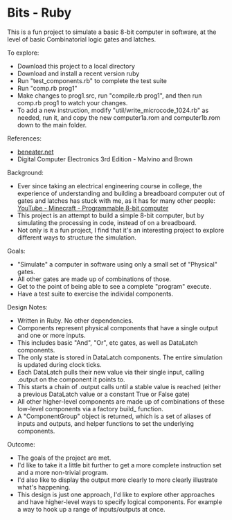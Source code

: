 # Bits - Ruby

This is a fun project to simulate a basic 8-bit computer in software, at the level of basic Combinatorial logic gates and latches.

To explore:
* Download this project to a local directory
* Download and install a recent version ruby
* Run "test_components.rb" to complete the test suite
* Run "comp.rb prog1"
* Make changes to prog1.src, run "compile.rb prog1", and then run comp.rb prog1 to watch your changes.
* To add a new instruction, modify "util/write_microcode_1024.rb" as needed, run it, and copy the new computer1a.rom and computer1b.rom down to the main folder.

References:
* [beneater.net](https://eater.net/8bit)
* Digital Computer Electronics 3rd Edition - Malvino and Brown

Background:
* Ever since taking an electrical engineering course in college, the experience of understanding and building a breadboard computer 
out of gates and latches has stuck with me, as it has for many other people:  [YouTube - Minecraft - Programmable 8-bit computer](https://youtu.be/ydd6l3iYOZE)
* This project is an attempt to build a simple 8-bit computer, but by simulating the processing in code, instead of on a breadboard.
* Not only is it a fun project, I find that it's an interesting project to explore different ways to structure the simulation.

Goals:
* "Simulate" a computer in software using only a small set of "Physical" gates.
* All other gates are made up of combinations of those.
* Get to the point of being able to see a complete "program" execute.
* Have a test suite to exercise the individal components.

Design Notes:
* Written in Ruby.  No other dependencies.
* Components represent physical components that have a single output and one or more inputs.  
* This includes basic "And", "Or", etc gates, as well as DataLatch components.
* The only state is stored in DataLatch components.  The entire simulation is updated during clock ticks.  
* Each DataLatch pulls their new value via their single input, calling .output on the component it points to.
* This starts a chain of .output calls until a stable value is reached (either a previous DataLatch value or a constant True or False gate)
* All other higher-level components are made up of combinations of these low-level components via a factory build_ function.  
* A "ComponentGroup" object is returned, which is a set of aliases of inputs and outputs, and helper functions to set the underlying components.

Outcome:
* The goals of the project are met.
* I'd like to take it a little bit further to get a more complete instruction set and a more non-trivial program.
* I'd also like to display the output more clearly to more clearly illustrate what's happening.
* This design is just one approach, I'd like to explore other approaches and have higher-level ways to specify logical components.  For example a way to hook up a range of inputs/outputs at once.

